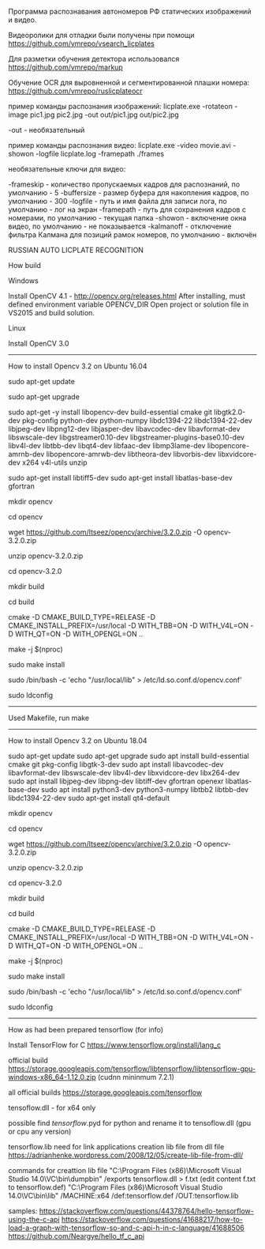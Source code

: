 
Программа распознавания автономеров РФ статических изображений и видео.

Видеоролики для отладки были получены при помощи https://github.com/vmrepo/vsearch_licplates

Для разметки обучения детектора использовался https://github.com/vmrepo/markup

Обучение ОСR для выровненной и сегментированной плашки номера: https://github.com/vmrepo/ruslicplateocr

пример команды распознания изображений:
licplate.exe -rotateon -image pic1.jpg pic2.jpg -out out/pic1.jpg out/pic2.jpg

-out - необязательный

пример команды распознания видео:
licplate.exe -video movie.avi -showon -logfile licplate.log -framepath ./frames

необязательные ключи для видео:

-frameskip - количество пропускаемых кадров для распознаний, по умолчанию - 5
-buffersize - размер буфера для накопления кадров, по умолчанию - 300
-logfile - путь и имя файла для записи лога, по умолчанию - лог на экран
-framepath - путь для сохранения кадров с номерами, по умолчанию - текущая папка
-showon - включение окна видео, по умолчанию - не показывается
-kalmanoff - отключение фильтра Калмана для позиций рамок номеров, по умолчанию - включён


RUSSIAN AUTO LICPLATE RECOGNITION

How build


Windows

Install OpenCV 4.1 - http://opencv.org/releases.html
After installing, must defined environment variable OPENCV_DIR
Open project or solution file in VS2015 and build solution.


Linux

Install OpenCV 3.0

***************************************************************************************
How to install Opencv 3.2 on Ubuntu 16.04

sudo apt-get update

sudo apt-get upgrade

sudo apt-get -y install libopencv-dev build-essential cmake git libgtk2.0-dev pkg-config python-dev python-numpy libdc1394-22 libdc1394-22-dev libjpeg-dev libpng12-dev libjasper-dev libavcodec-dev libavformat-dev libswscale-dev libgstreamer0.10-dev libgstreamer-plugins-base0.10-dev libv4l-dev libtbb-dev libqt4-dev libfaac-dev libmp3lame-dev libopencore-amrnb-dev libopencore-amrwb-dev libtheora-dev libvorbis-dev libxvidcore-dev x264 v4l-utils unzip

sudo apt-get install libtiff5-dev
sudo apt-get install libatlas-base-dev gfortran

mkdir opencv

cd opencv

wget https://github.com/Itseez/opencv/archive/3.2.0.zip -O opencv-3.2.0.zip

unzip opencv-3.2.0.zip

cd opencv-3.2.0

mkdir build

cd build

cmake -D CMAKE_BUILD_TYPE=RELEASE -D CMAKE_INSTALL_PREFIX=/usr/local -D WITH_TBB=ON -D WITH_V4L=ON -D WITH_QT=ON -D WITH_OPENGL=ON ..

make -j $(nproc)

sudo make install

sudo /bin/bash -c 'echo "/usr/local/lib" > /etc/ld.so.conf.d/opencv.conf'

sudo ldconfig
***************************************************************************************

Used Makefile, run make


***************************************************************************************
How to install Opencv 3.2 on Ubuntu 18.04

sudo apt-get update
sudo apt-get upgrade
sudo apt install build-essential cmake git pkg-config libgtk-3-dev
sudo apt install libavcodec-dev libavformat-dev libswscale-dev libv4l-dev libxvidcore-dev libx264-dev
sudo apt install libjpeg-dev libpng-dev libtiff-dev gfortran openexr libatlas-base-dev
sudo apt install python3-dev python3-numpy libtbb2 libtbb-dev libdc1394-22-dev
sudo apt-get install qt4-default

mkdir opencv

cd opencv

wget https://github.com/Itseez/opencv/archive/3.2.0.zip -O opencv-3.2.0.zip

unzip opencv-3.2.0.zip

cd opencv-3.2.0

mkdir build

cd build

cmake -D CMAKE_BUILD_TYPE=RELEASE -D CMAKE_INSTALL_PREFIX=/usr/local -D WITH_TBB=ON -D WITH_V4L=ON -D WITH_QT=ON -D WITH_OPENGL=ON ..

make -j $(nproc)

sudo make install

sudo /bin/bash -c 'echo "/usr/local/lib" > /etc/ld.so.conf.d/opencv.conf'

sudo ldconfig



***************************************************************************************
How as had been prepared tensorflow (for info)

Install TensorFlow for C
https://www.tensorflow.org/install/lang_c

official build
https://storage.googleapis.com/tensorflow/libtensorflow/libtensorflow-gpu-windows-x86_64-1.12.0.zip
(cudnn mininmum 7.2.1)

all official builds
https://storage.googleapis.com/tensorflow

tensoflow.dll - for x64 only

possible find *tensorflow*.pyd for python and rename it to tensoflow.dll (gpu or cpu any version)

tensorflow.lib need for link applications
creation lib file from dll file
https://adrianhenke.wordpress.com/2008/12/05/create-lib-file-from-dll/

commands for creattion lib file
"C:\Program Files (x86)\Microsoft Visual Studio 14.0\VC\bin\dumpbin" /exports tensorflow.dll > f.txt
(edit content f.txt to tensorflow.def)
"C:\Program Files (x86)\Microsoft Visual Studio 14.0\VC\bin\lib" /MACHINE:x64 /def:tensorflow.def /OUT:tensorflow.lib

samples:
https://stackoverflow.com/questions/44378764/hello-tensorflow-using-the-c-api
https://stackoverflow.com/questions/41688217/how-to-load-a-graph-with-tensorflow-so-and-c-api-h-in-c-language/41688506
https://github.com/Neargye/hello_tf_c_api
